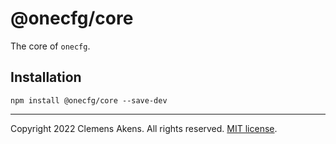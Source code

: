 # @onecfg/core

The core of `onecfg`.

## Installation

```
npm install @onecfg/core --save-dev
```

---

Copyright 2022 Clemens Akens. All rights reserved.
[MIT license](https://github.com/clebert/onecfg-core/blob/main/LICENSE.md).
